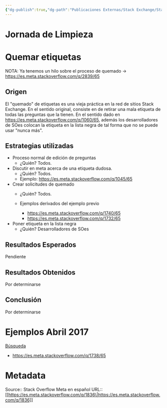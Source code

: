 ```yaml
---
{"dg-publish":true,"dg-path":"Publicaciones Externas/Stack Exchange/Stack Overflow en español/Stack Overflow en español Meta/es.meta.stackoverflow.com-1836.md","permalink":"/publicaciones-externas/stack-exchange/stack-overflow-en-espanol/stack-overflow-en-espanol-meta/es-meta-stackoverflow-com-1836/","title":"Jornada de Limpieza","hide":true,"noteIcon":"default","created":"2024-04-03T12:49:10.593-06:00","updated":"2024-04-05T16:44:00.936-06:00"}
---
```


# Jornada de Limpieza

# Quemar etiquetas

NOTA: Ya tenemos un hilo sobre el proceso de quemado -> https://es.meta.stackoverflow.com/q/2839/65

## Origen
El "quemado" de etiquetas es una vieja práctica en la red de sitios Stack Exchange. En el sentido original, consiste en de retirar una mala etiqueta de todas las preguntas que la tienen. En el sentido dado en https://es.meta.stackoverflow.com/q/1060/65, además los desarrolladores de SOes colocan la etiqueta en la lista negra de tal forma que no se puede usar "nunca más".


## Estrategias utilizadas
- Proceso normal de edición de preguntas
  - ¿Quién? Todos.
- Discutir en meta acerca de una etiqueta dudosa. 
  - ¿Quién? Todos.
  - Ejemplo: https://es.meta.stackoverflow.com/q/1045/65
- Crear solicitudes de quemado 
  - ¿Quién? Todos.
  - Ejemplos derivados del ejemplo previo

     - https://es.meta.stackoverflow.com/q/1740/65
     - https://es.meta.stackoverflow.com/q/1732/65
- Poner etiqueta en la lista negra
  - ¿Quién? Desarrolladores de SOes

## Resultados Esperados

Pendiente

## Resultados Obtenidos
Por determinarse

## Conclusión
Por determinarse

# Ejemplos Abril 2017
[Búsqueda][1]


- https://es.meta.stackoverflow.com/q/1738/65


  [1]: https://es.meta.stackoverflow.com/search?q=%5Bsolicitud-de-quemado%5D+created%3A2017-04-01..2017-04-30+is%3Aquestion

# Metadata
Source:: Stack Overflow Meta en español
URL:: [[https://es.meta.stackoverflow.com/q/1836\|https://es.meta.stackoverflow.com/q/1836]]

